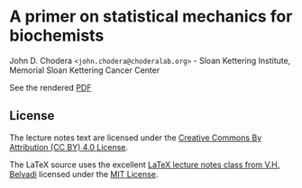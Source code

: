 # A primer on statistical mechanics for biochemists

John D. Chodera `<john.chodera@choderalab.org>` - Sloan Kettering Institute, Memorial Sloan Kettering Cancer Center

See the rendered [PDF](https://github.com/jchodera/statmech-for-biochemists/blob/master/statmech-primer.pdf)

## License

The lecture notes text are licensed under the [Creative Commons By Attribution (CC BY) 4.0 License](https://creativecommons.org/licenses/by/4.0/).

The LaTeX source uses the excellent [LaTeX lecture notes class from V.H. Belvadi](http://vhbelvadi.com/latex-lecture-notes-class) licensed under the [MIT License](https://opensource.org/licenses/MIT).
